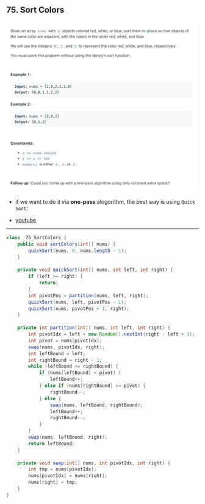 ## 75. Sort Colors
![](img/2023-03-27-13-46-36.png)
---

- if we want to do it via **one-pass** alogorithm, the best way is using `Quick Sort`:

- [youtube](https://www.youtube.com/watch?v=4xbWSRZHqac&t=10s)

---
```java
class _75_SortColors {
    public void sortColors(int[] nums) {
        quickSort(nums, 0, nums.length - 1);
    }

    private void quickSort(int[] nums, int left, int right) {
        if (left >= right) {
            return;
        }
        int pivotPos = partition(nums, left, right);
        quickSort(nums, left, pivotPos - 1);
        quickSort(nums, pivotPos + 1, right);
    }

    private int partition(int[] nums, int left, int right) {
        int pivotIdx = left + new Random().nextInt(right - left + 1);
        int pivot = nums[pivotIdx];
        swap(nums, pivotIdx, right);
        int leftBound = left;
        int rightBound = right - 1;
        while (leftBound <= rightBound) {
            if (nums[leftBound] < pivot) {
                leftBound++;
            } else if (nums[rightBound] >= pivot) {
                rightBound--;
            } else {
                swap(nums, leftBound, rightBound);
                leftBound++;
                rightBound--;
            }
        }
        swap(nums, leftBound, right);
        return leftBound;
    }

    private void swap(int[] nums, int pivotIdx, int right) {
        int tmp = nums[pivotIdx];
        nums[pivotIdx] = nums[right];
        nums[right] = tmp;
    }
}
```